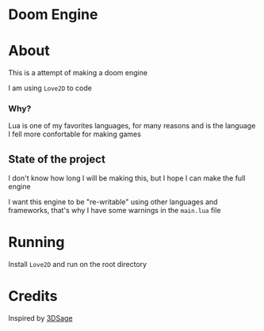 # Doom Engine
# About
This is a attempt of making a doom engine

I am using `Love2D` to code
### Why?
Lua is one of my favorites languages, for many reasons and is the language
 I fell more confortable for making games

## State of the project
I don't know how long I will be making this, but I hope I can make the full
 engine

I want this engine to be "re-writable" using other languages and frameworks,
 that's why I have some warnings in the `main.lua` file

# Running
Install `Love2D` and run on the root directory

# Credits
Inspired by [3DSage](https://github.com/3DSage/OpenGL-Doom_tutorial_part_2)
